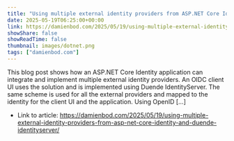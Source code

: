 ```yaml
---
title: "Using multiple external identity providers from ASP.NET Core Identity and Duende IdentityServer"
date: 2025-05-19T06:25:00+00:00
link: https://damienbod.com/2025/05/19/using-multiple-external-identity-providers-from-asp-net-core-identity-and-duende-identityserver/
showShare: false
showReadTime: false
thumbnail: images/dotnet.png
tags: ["damienbod.com"]
---
```

This blog post shows how an ASP.NET Core Identity application can integrate and implement multiple external identity providers. An OIDC client UI uses the solution and is implemented using Duende IdentityServer. The same scheme is used for all the external providers and mapped to the identity for the client UI and the application. Using OpenID […]

- Link to article: https://damienbod.com/2025/05/19/using-multiple-external-identity-providers-from-asp-net-core-identity-and-duende-identityserver/